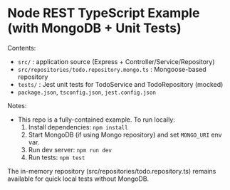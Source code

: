 # Node REST TypeScript Example (with MongoDB + Unit Tests)

Contents:
- `src/` : application source (Express + Controller/Service/Repository)
- `src/repositories/todo.repository.mongo.ts` : Mongoose-based repository
- `tests/` : Jest unit tests for TodoService and TodoRepository (mocked)
- `package.json`, `tsconfig.json`, `jest.config.json`

Notes:
- This repo is a fully-contained example. To run locally:
  1. Install dependencies: `npm install`
  2. Start MongoDB (if using Mongo repository) and set `MONGO_URI` env var.
  3. Run dev server: `npm run dev`
  4. Run tests: `npm test`

The in-memory repository (src/repositories/todo.repository.ts) remains available for quick local tests without MongoDB.
